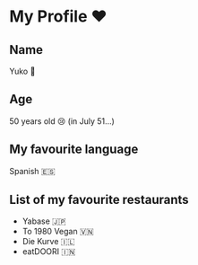 # My Profile :heart:
## Name
Yuko :japan:
## Age
50 years old :cry: (in July 51...)
## My favourite language
Spanish 🇪🇸
## List of my favourite restaurants
- Yabase 🇯🇵
- To 1980 Vegan 🇻🇳
- Die Kurve 🇮🇱
- eatDOORI 🇮🇳
